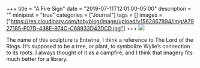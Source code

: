 +++
title = "A Fire Sign"
date = "2019-07-11T12:01:00-05:00"
description = ""
minipost = "true"
categories = ["Journal"]
tags = []
images = ["https://res.cloudinary.com/tobyblog/image/upload/v1562867894/img/A7927185-F07D-438E-974C-C68933D42DCD.jpg"]
+++
![](https://res.cloudinary.com/tobyblog/image/upload/v1562867894/img/A7927185-F07D-438E-974C-C68933D42DCD.jpg)

The name of this sculpture is Entwine, I think a reference to The Lord of the Rings. It’s supposed to be a tree, or plant, to symbolize Wylie’s connection to its roots. I always thought of it as a campfire, and I think that imagery fits much better for a library.
